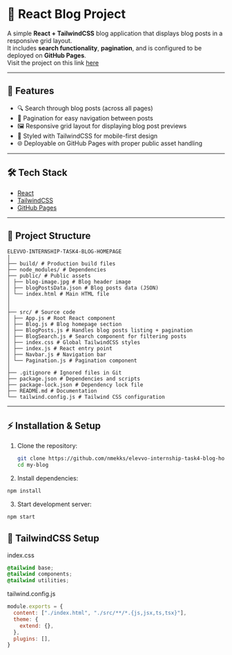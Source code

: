 # 📖 React Blog Project

A simple **React + TailwindCSS** blog application that displays blog posts in a responsive grid layout.  
It includes **search functionality**, **pagination**, and is configured to be deployed on **GitHub Pages**.  
Visit the project on this link [here](https://nmekks.github.io/elevvo-internship-task4-blog-homapage/)

---

## 🚀 Features

- 🔍 Search through blog posts (across all pages)  
- 📑 Pagination for easy navigation between posts  
- 🖼️ Responsive grid layout for displaying blog post previews  
- 🎨 Styled with TailwindCSS for mobile-first design  
- 🌐 Deployable on GitHub Pages with proper public asset handling  

---

## 🛠️ Tech Stack

- [React](https://react.dev/)  
- [TailwindCSS](https://tailwindcss.com/)  
- [GitHub Pages](https://pages.github.com/)  

---

## 📂 Project Structure
```
ELEVVO-INTERNSHIP-TASK4-BLOG-HOMEPAGE
│
├── build/ # Production build files
├── node_modules/ # Dependencies
├── public/ # Public assets
│ ├── blog-image.jpg # Blog header image
│ ├── blogPostsData.json # Blog posts data (JSON)
│ └── index.html # Main HTML file
│ 
│
├── src/ # Source code
│ ├── App.js # Root React component
│ ├── Blog.js # Blog homepage section
│ ├── BlogPosts.js # Handles blog posts listing + pagination
│ ├── BlogSearch.js # Search component for filtering posts
│ ├── index.css # Global TailwindCSS styles
│ ├── index.js # React entry point
│ ├── Navbar.js # Navigation bar
│ └── Pagination.js # Pagination component
│
├── .gitignore # Ignored files in Git
├── package.json # Dependencies and scripts
├── package-lock.json # Dependency lock file
├── README.md # Documentation
└── tailwind.config.js # Tailwind CSS configuration
```

---

## ⚡ Installation & Setup

1. Clone the repository:

   ```bash
   git clone https://github.com/nmekks/elevvo-internship-task4-blog-homapage.git
   cd my-blog
   ```

2. Install dependencies:

  ```bash
  npm install
  ```

3. Start development server:
  ```bash
  npm start
  ```

## 🎨 TailwindCSS Setup
index.css
```css
@tailwind base;
@tailwind components;
@tailwind utilities;
```

tailwind.config.js
```javascript
module.exports = {
  content: ["./index.html", "./src/**/*.{js,jsx,ts,tsx}"],
  theme: {
    extend: {},
  },
  plugins: [],
}
```
